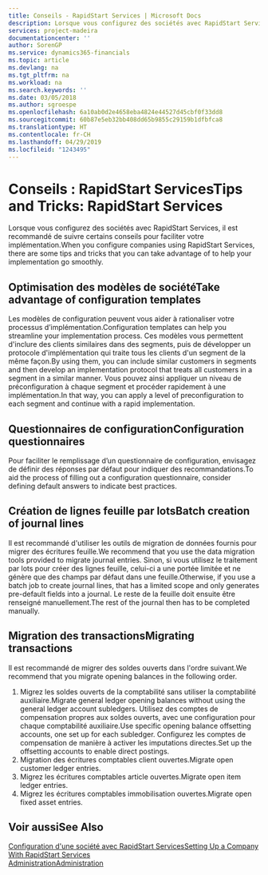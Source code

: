 ```yaml
---
title: Conseils - RapidStart Services | Microsoft Docs
description: Lorsque vous configurez des sociétés avec RapidStart Services, il est recommandé de suivre certains conseils pour faciliter votre implémentation.
services: project-madeira
documentationcenter: ''
author: SorenGP
ms.service: dynamics365-financials
ms.topic: article
ms.devlang: na
ms.tgt_pltfrm: na
ms.workload: na
ms.search.keywords: ''
ms.date: 03/05/2018
ms.author: sgroespe
ms.openlocfilehash: 6a10ab0d2e4658eba4824e44527d45cbf0f33dd8
ms.sourcegitcommit: 60b87e5eb32bb408dd65b9855c29159b1dfbfca8
ms.translationtype: HT
ms.contentlocale: fr-CH
ms.lasthandoff: 04/29/2019
ms.locfileid: "1243495"
---
```

# <a name="tips-and-tricks-rapidstart-services"></a><span data-ttu-id="be3eb-103">Conseils : RapidStart Services</span><span class="sxs-lookup"><span data-stu-id="be3eb-103">Tips and Tricks: RapidStart Services</span></span>
<span data-ttu-id="be3eb-104">Lorsque vous configurez des sociétés avec RapidStart Services, il est recommandé de suivre certains conseils pour faciliter votre implémentation.</span><span class="sxs-lookup"><span data-stu-id="be3eb-104">When you configure companies using RapidStart Services, there are some tips and tricks that you can take advantage of to help your implementation go smoothly.</span></span>  

## <a name="take-advantage-of-configuration-templates"></a><span data-ttu-id="be3eb-105">Optimisation des modèles de société</span><span class="sxs-lookup"><span data-stu-id="be3eb-105">Take advantage of configuration templates</span></span>  
<span data-ttu-id="be3eb-106">Les modèles de configuration peuvent vous aider à rationaliser votre processus d’implémentation.</span><span class="sxs-lookup"><span data-stu-id="be3eb-106">Configuration templates can help you streamline your implementation process.</span></span> <span data-ttu-id="be3eb-107">Ces modèles vous permettent d'inclure des clients similaires dans des segments, puis de développer un protocole d'implémentation qui traite tous les clients d'un segment de la même façon.</span><span class="sxs-lookup"><span data-stu-id="be3eb-107">By using them, you can include similar customers in segments and then develop an implementation protocol that treats all customers in a segment in a similar manner.</span></span> <span data-ttu-id="be3eb-108">Vous pouvez ainsi appliquer un niveau de préconfiguration à chaque segment et procéder rapidement à une implémentation.</span><span class="sxs-lookup"><span data-stu-id="be3eb-108">In that way, you can apply a level of preconfiguration to each segment and continue with a rapid implementation.</span></span>  

## <a name="configuration-questionnaires"></a><span data-ttu-id="be3eb-109">Questionnaires de configuration</span><span class="sxs-lookup"><span data-stu-id="be3eb-109">Configuration questionnaires</span></span>  
<span data-ttu-id="be3eb-110">Pour faciliter le remplissage d’un questionnaire de configuration, envisagez de définir des réponses par défaut pour indiquer des recommandations.</span><span class="sxs-lookup"><span data-stu-id="be3eb-110">To aid the process of filling out a configuration questionnaire, consider defining default answers to indicate best practices.</span></span>  

## <a name="batch-creation-of-journal-lines"></a><span data-ttu-id="be3eb-111">Création de lignes feuille par lots</span><span class="sxs-lookup"><span data-stu-id="be3eb-111">Batch creation of journal lines</span></span>  
<span data-ttu-id="be3eb-112">Il est recommandé d'utiliser les outils de migration de données fournis pour migrer des écritures feuille.</span><span class="sxs-lookup"><span data-stu-id="be3eb-112">We recommend that you use the data migration tools provided to migrate journal entries.</span></span> <span data-ttu-id="be3eb-113">Sinon, si vous utilisez le traitement par lots pour créer des lignes feuille, celui-ci a une portée limitée et ne génère que des champs par défaut dans une feuille.</span><span class="sxs-lookup"><span data-stu-id="be3eb-113">Otherwise, if you use a batch job to create journal lines, that has a limited scope and only generates pre-default fields into a journal.</span></span> <span data-ttu-id="be3eb-114">Le reste de la feuille doit ensuite être renseigné manuellement.</span><span class="sxs-lookup"><span data-stu-id="be3eb-114">The rest of the journal then has to be completed manually.</span></span>  

## <a name="migrating-transactions"></a><span data-ttu-id="be3eb-115">Migration des transactions</span><span class="sxs-lookup"><span data-stu-id="be3eb-115">Migrating transactions</span></span>  
<span data-ttu-id="be3eb-116">Il est recommandé de migrer des soldes ouverts dans l'ordre suivant.</span><span class="sxs-lookup"><span data-stu-id="be3eb-116">We recommend that you migrate opening balances in the following order.</span></span>  

1.  <span data-ttu-id="be3eb-117">Migrez les soldes ouverts de la comptabilité sans utiliser la comptabilité auxiliaire.</span><span class="sxs-lookup"><span data-stu-id="be3eb-117">Migrate general ledger opening balances without using the general ledger account subledgers.</span></span> <span data-ttu-id="be3eb-118">Utilisez des comptes de compensation propres aux soldes ouverts, avec une configuration pour chaque comptabilité auxiliaire.</span><span class="sxs-lookup"><span data-stu-id="be3eb-118">Use specific opening balance offsetting accounts, one set up for each subledger.</span></span> <span data-ttu-id="be3eb-119">Configurez les comptes de compensation de manière à activer les imputations directes.</span><span class="sxs-lookup"><span data-stu-id="be3eb-119">Set up the offsetting accounts to enable direct postings.</span></span>  
2.  <span data-ttu-id="be3eb-120">Migration des écritures comptables client ouvertes.</span><span class="sxs-lookup"><span data-stu-id="be3eb-120">Migrate open customer ledger entries.</span></span>  
3.  <span data-ttu-id="be3eb-121">Migrez les écritures comptables article ouvertes.</span><span class="sxs-lookup"><span data-stu-id="be3eb-121">Migrate open item ledger entries.</span></span>  
4.  <span data-ttu-id="be3eb-122">Migrez les écritures comptables immobilisation ouvertes.</span><span class="sxs-lookup"><span data-stu-id="be3eb-122">Migrate open fixed asset entries.</span></span>  

## <a name="see-also"></a><span data-ttu-id="be3eb-123">Voir aussi</span><span class="sxs-lookup"><span data-stu-id="be3eb-123">See Also</span></span>  
[<span data-ttu-id="be3eb-124">Configuration d'une société avec RapidStart Services</span><span class="sxs-lookup"><span data-stu-id="be3eb-124">Setting Up a Company With RapidStart Services</span></span>](admin-set-up-a-company-with-rapidstart.md)  
[<span data-ttu-id="be3eb-125">Administration</span><span class="sxs-lookup"><span data-stu-id="be3eb-125">Administration</span></span>](admin-setup-and-administration.md)
